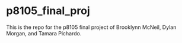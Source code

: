 # p8105_final_proj

This is the repo for the p8105 final project of Brooklynn McNeil, Dylan Morgan, and Tamara Pichardo.
